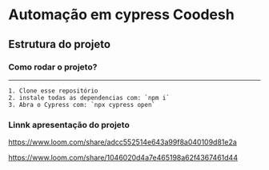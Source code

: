 # Automação em cypress Coodesh 

Estrutura do projeto
----------------- 

### Como rodar o projeto? 
----------------- 
```
1. Clone esse repositório
2. instale todas as dependencias com: `npm i`
3. Abra o Cypress com: `npx cypress open`
```
### Linnk apresentação do projeto

https://www.loom.com/share/adcc552514e643a99f8a040109d81e2a

https://www.loom.com/share/1046020d4a7e465198a62f4367461d44